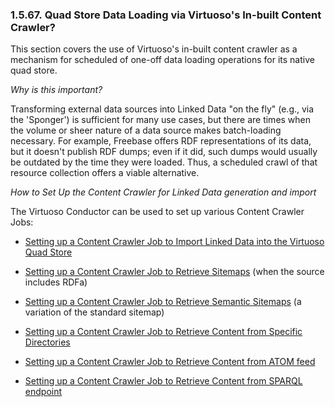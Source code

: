 <div id="rdfinsertcrawlingmethods" class="section">

<div class="titlepage">

<div>

<div>

### 1.5.67. Quad Store Data Loading via Virtuoso's In-built Content Crawler?

</div>

</div>

</div>

This section covers the use of Virtuoso's in-built content crawler as a
mechanism for scheduled of one-off data loading operations for its
native quad store.

<span class="emphasis">*Why is this important?*</span>

Transforming external data sources into Linked Data "on the fly" (e.g.,
via the 'Sponger') is sufficient for many use cases, but there are times
when the volume or sheer nature of a data source makes batch-loading
necessary. For example, Freebase offers RDF representations of its data,
but it doesn't publish RDF dumps; even if it did, such dumps would
usually be outdated by the time they were loaded. Thus, a scheduled
crawl of that resource collection offers a viable alternative.

<span class="emphasis">*How to Set Up the Content Crawler for Linked
Data generation and import*</span>

The Virtuoso Conductor can be used to set up various Content Crawler
Jobs:

<div class="itemizedlist">

- <a href="rdfinsertmethodvirtuosocrawler.html" class="link"
  title="16.9.8. Using Virtuoso Crawler">Setting up a Content Crawler Job
  to Import Linked Data into the Virtuoso Quad Store</a>

- <a href="admui.webservices.html#contentcrawlerrdfsm" class="link"
  title="Setting up a Content Crawler Job to Retrieve Sitemaps (when the source includes RDFa)">Setting
  up a Content Crawler Job to Retrieve Sitemaps</a> (when the source
  includes RDFa)

- <a href="admui.webservices.html#contentcrawlerrdfssm" class="link"
  title="Setting up a Content Crawler Job to Retrieve Semantic Sitemaps (a variation of the standard sitemap)">Setting
  up a Content Crawler Job to Retrieve Semantic Sitemaps</a> (a
  variation of the standard sitemap)

- <a href="admui.webservices.html#contentcrawlerrdfsd" class="link"
  title="Setting up a Content Crawler Job to Retrieve Content from Specific Directories">Setting
  up a Content Crawler Job to Retrieve Content from Specific
  Directories</a>

- <a href="admui.webservices.html#contentcrawleratom" class="link"
  title="Setting up a Content Crawler Job to Retrieve Content from ATOM feed">Setting
  up a Content Crawler Job to Retrieve Content from ATOM feed</a>

- <a href="admui.webservices.html#contentcrawlersparqlendp" class="link"
  title="Setting up a Content Crawler Job to Retrieve Content from SPARQL endpoint">Setting
  up a Content Crawler Job to Retrieve Content from SPARQL endpoint</a>

</div>

</div>
